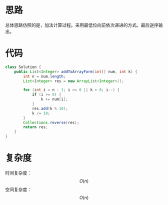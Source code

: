 # 思路

总体思路仿照的是，加法计算过程。采用最低位向前依次递进的方式。最后逆序输出。

# 代码

```java
class Solution {
    public List<Integer> addToArrayForm(int[] num, int k) {
        int n = num.length;
        List<Integer> res = new ArrayList<Integer>();

        for (int i = n - 1; i >= 0 || k > 0; i--) {
            if (i >= 0) {
                k += num[i];
            }
            res.add(k % 10);
            k /= 10;
        }
        Collections.reverse(res);
        return res;
    }
}
```

# 复杂度

时间复杂度：
$$
O(n)
$$
空间复杂度：
$$
O(n)
$$


